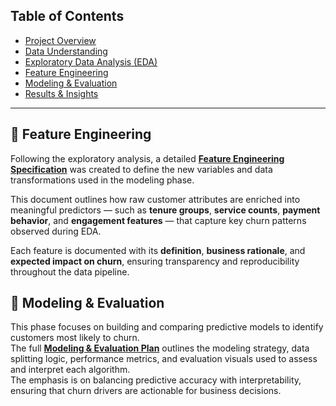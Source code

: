 ## Table of Contents
- [Project Overview](#project-overview)
- [Data Understanding](#data-understanding)
- [Exploratory Data Analysis (EDA)](#exploratory-data-analysis-eda)
- [Feature Engineering](#feature-engineering)
- [Modeling & Evaluation](#modeling--evaluation)
- [Results & Insights](#results--insights)

---

## 🧩 Feature Engineering  

Following the exploratory analysis, a detailed [**Feature Engineering Specification**](feature_engineering/feature_specification.md) was created to define the new variables and data transformations used in the modeling phase.  

This document outlines how raw customer attributes are enriched into meaningful predictors — such as **tenure groups**, **service counts**, **payment behavior**, and **engagement features** — that capture key churn patterns observed during EDA.  

Each feature is documented with its **definition**, **business rationale**, and **expected impact on churn**, ensuring transparency and reproducibility throughout the data pipeline.


## 🤖 Modeling & Evaluation  

This phase focuses on building and comparing predictive models to identify customers most likely to churn.  
The full **[Modeling & Evaluation Plan](modeling/modeling_plan.md)** outlines the modeling strategy, data splitting logic, performance metrics, and evaluation visuals used to assess and interpret each algorithm.  
The emphasis is on balancing predictive accuracy with interpretability, ensuring that churn drivers are actionable for business decisions.
